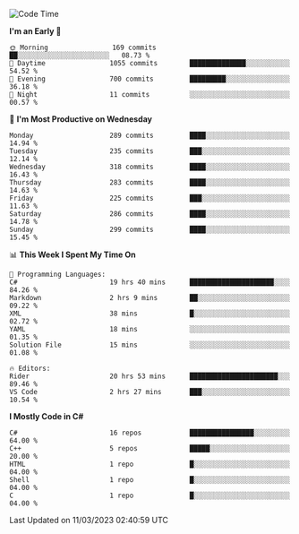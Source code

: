<!--START_SECTION:waka-->
![Code Time](http://img.shields.io/badge/Code%20Time-986%20hrs%2038%20mins-blue)

**I'm an Early 🐤** 

```text
🌞 Morning                169 commits         ██░░░░░░░░░░░░░░░░░░░░░░░   08.73 % 
🌆 Daytime                1055 commits        ██████████████░░░░░░░░░░░   54.52 % 
🌃 Evening                700 commits         █████████░░░░░░░░░░░░░░░░   36.18 % 
🌙 Night                  11 commits          ░░░░░░░░░░░░░░░░░░░░░░░░░   00.57 % 
```
📅 **I'm Most Productive on Wednesday** 

```text
Monday                   289 commits         ████░░░░░░░░░░░░░░░░░░░░░   14.94 % 
Tuesday                  235 commits         ███░░░░░░░░░░░░░░░░░░░░░░   12.14 % 
Wednesday                318 commits         ████░░░░░░░░░░░░░░░░░░░░░   16.43 % 
Thursday                 283 commits         ████░░░░░░░░░░░░░░░░░░░░░   14.63 % 
Friday                   225 commits         ███░░░░░░░░░░░░░░░░░░░░░░   11.63 % 
Saturday                 286 commits         ████░░░░░░░░░░░░░░░░░░░░░   14.78 % 
Sunday                   299 commits         ████░░░░░░░░░░░░░░░░░░░░░   15.45 % 
```


📊 **This Week I Spent My Time On** 

```text
💬 Programming Languages: 
C#                       19 hrs 40 mins      █████████████████████░░░░   84.26 % 
Markdown                 2 hrs 9 mins        ██░░░░░░░░░░░░░░░░░░░░░░░   09.22 % 
XML                      38 mins             █░░░░░░░░░░░░░░░░░░░░░░░░   02.72 % 
YAML                     18 mins             ░░░░░░░░░░░░░░░░░░░░░░░░░   01.35 % 
Solution File            15 mins             ░░░░░░░░░░░░░░░░░░░░░░░░░   01.08 % 

🔥 Editors: 
Rider                    20 hrs 53 mins      ██████████████████████░░░   89.46 % 
VS Code                  2 hrs 27 mins       ███░░░░░░░░░░░░░░░░░░░░░░   10.54 % 
```

**I Mostly Code in C#** 

```text
C#                       16 repos            ████████████████░░░░░░░░░   64.00 % 
C++                      5 repos             █████░░░░░░░░░░░░░░░░░░░░   20.00 % 
HTML                     1 repo              █░░░░░░░░░░░░░░░░░░░░░░░░   04.00 % 
Shell                    1 repo              █░░░░░░░░░░░░░░░░░░░░░░░░   04.00 % 
C                        1 repo              █░░░░░░░░░░░░░░░░░░░░░░░░   04.00 % 
```




 Last Updated on 11/03/2023 02:40:59 UTC
<!--END_SECTION:waka-->
